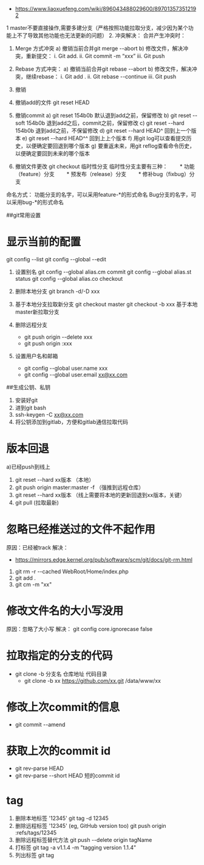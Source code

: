 -  https://www.liaoxuefeng.com/wiki/896043488029600/897013573512192 

1 master不要直接操作,需要多建分支（严格按照功能拉取分支，减少因为某个功能上不了导致其他功能也无法更新的问题）
2. 冲突解决：
合并产生冲突时：
1. Merge 方式冲突
a)	撤销当前合并git merge --abort
b)	修改文件，解决冲突，重新提交：
i.	Git add.
ii.	Git commit -m “xxx”
iii.	Git push

2. Rebase 方式冲突：
a)	撤销当前合并git rebase --abort
b)	修改文件，解决冲突，继续rebase：
i.	Git add .
ii.	Git rebase --continue
iii.	Git push

3. 撤销
1. 撤销add的文件 git reset HEAD <file>
2. 撤销commit
a)	git reset 154b0b 默认退到add之前，保留修改
b)	git reset  --soft 154b0b 退到add之后，commit之前，保留修改
c)	git reset --hard 154b0b 退到add之前，不保留修改
d)  git reset --hard HEAD^ 回到上一个版本
e)  git reset --hard HEAD^^ 回到上上个版本
f)  用git log可以查看提交历史，以便确定要回退到哪个版本
g)  要重返未来，用git reflog查看命令历史，以便确定要回到未来的哪个版本

3. 撤销文件更改 git checkout <file>
临时性分支
临时性分支主要有三种：
　　* 功能（feature）分支
　　* 预发布（release）分支
　　* 修补bug（fixbug）分支

命名方式：
功能分支的名字，可以采用feature-*的形式命名
Bug分支的名字，可以采用bug-*的形式命名


##git常用设置

# 显示当前的配置
git config --list
git config --global --edit

1. 设置别名
git config --global alias.cm commit
git config --global alias.st status
git config --global alias.co checkout

2. 删除本地分支 
   git branch -d/-D xxx
3. 基于本地分支拉取新分支
	git checkout master
	git checkout -b xxx 基于本地master新拉取分支
4. 删除远程分支
   * git push origin --delete xxx
   * git push origin :xxx
   
5. 设置用户名和邮箱
   * git config --global  user.name xxx
   * git config --global  user.email xx@xx.com

##生成公钥、私钥
1. 安装好git
2. 进到git bash
3. ssh-keygen -C xx@xx.com
4. 将公钥添加到gitlab，方便和gitlab通信拉取代码



# 版本回退
a)已经push到线上
1. git reset --hard xx版本 （本地）
2. git push origin master:master -f （强推到远程仓库）
3. git reset --hard xx版本 （线上需要将本地的更新回退到xx版本，关键）
4. git pull (拉取最新)

# 忽略已经推送过的文件不起作用
原因：已经被track
解决：
  * https://mirrors.edge.kernel.org/pub/software/scm/git/docs/git-rm.html
1. git rm -r --cached WebRoot/Home/index.php
2. git add .
3. git cm -m "xx"

# 修改文件名的大小写没用
原因：忽略了大小写
解决：
git config core.ignorecase false


# 拉取指定的分支的代码
* git clone -b 分支名 仓库地址 代码目录
    * git clone -b xx https://github.com/xx.git /data/www/xx

# 修改上次commit的信息
* git commit --amend

# 获取上次的commit id
* git rev-parse HEAD
* git rev-parse --short HEAD 短的commit id

# tag
1) 删除本地标签 '12345'
    git tag -d 12345
2) 删除远程标签 '12345' (eg, GitHub version too)
    git push origin :refs/tags/12345
3) 删除远程标签替代方法
    git push --delete origin tagName
4) 打标签
    git tag -a v1.1.4 -m "tagging version 1.1.4"
5) 列出标签
    git tag
    